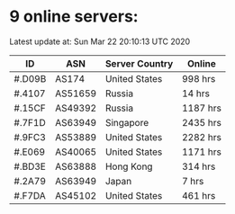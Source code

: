 # 9 online servers:

Latest update at: Sun Mar 22 20:10:13 UTC 2020

| ID | ASN | Server Country | Online |
| -- | --- | -------------- | ------ |
| #.D09B | AS174 | United States | 998 hrs |
| #.4107 | AS51659 | Russia | 14 hrs |
| #.15CF | AS49392 | Russia | 1187 hrs |
| #.7F1D | AS63949 | Singapore | 2435 hrs |
| #.9FC3 | AS53889 | United States | 2282 hrs |
| #.E069 | AS40065 | United States | 1171 hrs |
| #.BD3E | AS63888 | Hong Kong | 314 hrs |
| #.2A79 | AS63949 | Japan | 7 hrs |
| #.F7DA | AS45102 | United States | 461 hrs |

